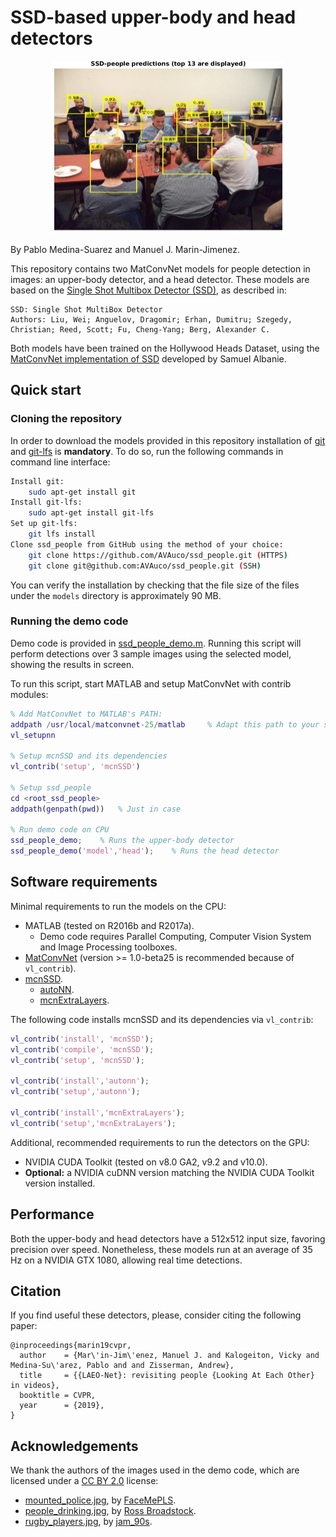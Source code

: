 SSD-based upper-body and head detectors
======

<div align="center">
    <img src="./sample_detections.jpg" alt="Image showing upper-body detections" height="276" width="377">
</div>

By Pablo Medina-Suarez and Manuel J. Marin-Jimenez.

This repository contains two MatConvNet models for people detection in images: an upper-body detector, and a head detector. These models are based on the [Single Shot Multibox Detector (SSD)](https://arxiv.org/abs/1512.02325), as described in:

```
SSD: Single Shot MultiBox Detector
Authors: Liu, Wei; Anguelov, Dragomir; Erhan, Dumitru; Szegedy, Christian; Reed, Scott; Fu, Cheng-Yang; Berg, Alexander C. 
```

Both models have been trained on the Hollywood Heads Dataset, using the [MatConvNet implementation of SSD](https://github.com/albanie/mcnSSD) developed by Samuel Albanie.

Quick start
------
### Cloning the repository
In order to download the models provided in this repository installation of [git](https://git-scm.com/) and [git-lfs](https://git-lfs.github.com/) is **mandatory**. To do so, run the following commands in command line interface:
```bash
Install git: 	 
	sudo apt-get install git
Install git-lfs:
	sudo apt-get install git-lfs
Set up git-lfs:
	git lfs install
Clone ssd_people from GitHub using the method of your choice: 
	git clone https://github.com/AVAuco/ssd_people.git (HTTPS)
	git clone git@github.com:AVAuco/ssd_people.git (SSH)
```

You can verify the installation by checking that the file size of the files under the `models` directory is approximately 90 MB.

### Running the demo code
Demo code is provided in [ssd_people_demo.m](./ssd_people_demo.m). Running this script will perform detections over 3 sample images using the selected model, showing the results in screen.

To run this script, start MATLAB and setup MatConvNet with contrib modules:
```matlab
% Add MatConvNet to MATLAB's PATH:
addpath /usr/local/matconvnet-25/matlab     % Adapt this path to your setup
vl_setupnn

% Setup mcnSSD and its dependencies
vl_contrib('setup', 'mcnSSD')

% Setup ssd_people
cd <root_ssd_people>  
addpath(genpath(pwd))   % Just in case

% Run demo code on CPU
ssd_people_demo;    % Runs the upper-body detector
ssd_people_demo('model','head');    % Runs the head detector
```

Software requirements
------
Minimal requirements to run the models on the CPU:
- MATLAB (tested on R2016b and R2017a).
    - Demo code requires Parallel Computing, Computer Vision System and Image Processing toolboxes.
- [MatConvNet](http://www.vlfeat.org/matconvnet/) (version >= 1.0-beta25 is recommended because of `vl_contrib`).
- [mcnSSD](https://github.com/albanie/mcnSSD).
    - [autoNN](https://github.com/vlfeat/autonn).
    - [mcnExtraLayers](https://github.com/albanie/mcnExtraLayers).

The following code installs mcnSSD and its dependencies via `vl_contrib`:
```matlab
vl_contrib('install', 'mcnSSD');
vl_contrib('compile', 'mcnSSD');
vl_contrib('setup', 'mcnSSD');

vl_contrib('install','autonn');
vl_contrib('setup','autonn');

vl_contrib('install','mcnExtraLayers');
vl_contrib('setup','mcnExtraLayers');
```

Additional, recommended requirements to run the detectors on the GPU:
- NVIDIA CUDA Toolkit (tested on v8.0 GA2, v9.2 and v10.0).
- **Optional:** a NVIDIA cuDNN version matching the NVIDIA CUDA Toolkit version installed.

Performance
------
Both the upper-body and head detectors have a 512x512 input size, favoring precision over speed. Nonetheless, these models run at an average of 35 Hz on a NVIDIA GTX 1080, allowing real time detections.

Citation
------
If you find useful these detectors, please, consider citing the following paper:
```
@inproceedings{marin19cvpr,
  author    = {Mar\'in-Jim\'enez, Manuel J. and Kalogeiton, Vicky and Medina-Su\'arez, Pablo and and Zisserman, Andrew},
  title     = {{LAEO-Net}: revisiting people {Looking At Each Other} in videos},
  booktitle = CVPR,
  year      = {2019},
}
```

Acknowledgements
------
We thank the authors of the images used in the demo code, which are licensed under a [CC BY 2.0](https://creativecommons.org/licenses/by/2.0/) license:
- [mounted_police.jpg](./data/mounted_police.jpg), by [FaceMePLS](https://www.flickr.com/people/faceme/).
- [people_drinking.jpg](./data/people_drinking.jpg), by [Ross Broadstock](https://www.flickr.com/people/figurepainting/).
- [rugby_players.jpg](./data/rugby_players.jpg), by [jam_90s](https://www.flickr.com/people/zerospin/).
